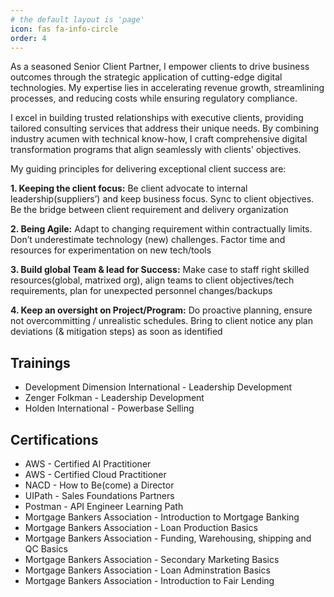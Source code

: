 ```yaml
---
# the default layout is 'page'
icon: fas fa-info-circle
order: 4
---
```


As a seasoned Senior Client Partner, I empower clients to drive business outcomes through the strategic application of cutting-edge digital technologies. My expertise lies in accelerating revenue growth, streamlining processes, and reducing costs while ensuring regulatory compliance.

I excel in building trusted relationships with executive clients, providing tailored consulting services that address their unique needs. By combining industry acumen with technical know-how, I craft comprehensive digital transformation programs that align seamlessly with clients' objectives.

My guiding principles for delivering exceptional client success are:


**1. Keeping the client focus:** Be client advocate to internal leadership(suppliers’) and keep business focus. Sync to client objectives. Be the bridge between client requirement and delivery organization

**2. Being Agile:** Adapt to changing requirement within contractually limits. Don’t underestimate technology (new) challenges. Factor time and resources for experimentation on new tech/tools

**3. Build global Team & lead for Success:** Make case to staff right skilled resources(global, matrixed org), align teams to client objectives/tech requirements, plan for unexpected personnel changes/backups

**4. Keep an oversight on Project/Program:** Do proactive planning, ensure not overcommitting / unrealistic schedules. Bring to client notice any plan deviations (& mitigation steps) as soon as identified


## Trainings
- Development Dimension International - Leadership Development
- Zenger Folkman - Leadership Development
- Holden International - Powerbase Selling


## Certifications
- AWS - Certified AI Practitioner
- AWS - Certified Cloud Practitioner
- NACD - How to Be(come) a Director
- UIPath - Sales Foundations Partners
- Postman - API Engineer Learning Path
- Mortgage Bankers Association - Introduction to Mortgage Banking
- Mortgage Bankers Association - Loan Production Basics
- Mortgage Bankers Association - Funding, Warehousing, shipping and QC Basics
- Mortgage Bankers Association - Secondary Marketing Basics
- Mortgage Bankers Association - Loan Adminstration Basics
- Mortgage Bankers Association - Introduction to Fair Lending







